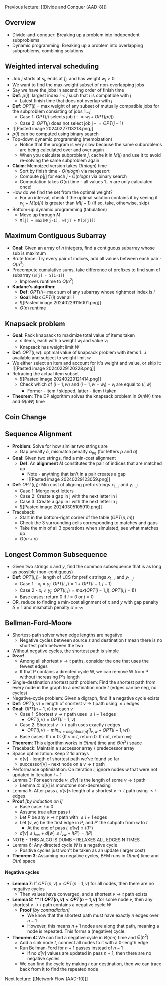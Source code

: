 Previous lecture: [[Divide and Conquer (AAD-8)]]


## Overview
- Divide-and-conquer: Breaking up a problem into independent subproblems
- Dynamic programming: Breaking up a problem into overlapping subproblems, combining solutions

## Weighted interval scheduling
- Job $j$ starts at $s_j$, ends at $f_j$, and has weight $w_{j}> 0$
- We want to find the max-weight subset of non-overlapping jobs
- Say we have the jobs in ascending order of finish time
- **Def**: $p(j)$: largest index $i < j$ such that $i$ is compatible with $j$
	- Latest finish time that does not overlap with $j$
- **Def**: $OPT(j)$ = max weight of any subset of mutually compatible jobs for the subproblem consisting of jobs $1 ... j$ 
	- Case 1: $OPT(j)$ selects job $j$ -  $= w_{j}+ OPT(p(j))$
	- Case 2: $OPT(j)$ does not select job j - $= OPT(j-1)$ 
- ![[Pasted image 20240227113218.png]]
- $p(j)$ can be computed using binary search
- Top-down dynamic programming (memoization)
	- Notice that the program is very slow because the same subproblems are being calculated over and over again
	- When you calculate subproblem $j$, cache it in $M(j)$ and use it to avoid re-solving the same subproblem again
- **Claim**: Memoized version takes $O(nlogn)$ time
	- Sort by finish time - $O(nlogn)$ via mergesort
	- Compute $p[j]$ for each $j$ - $O(nlogn)$ via binary search
	- Computation takes $O(n)$ time - all values $1 ... n$ are only calculated once!
- How do we find the set from the optimal weight?
	- For an interval, check if the optimal solution contains it by seeing  if $w_{j}+ M(p(j))$ is greater than $M(j-1)$ (if so, take, otherwise, skip)
- Bottom-up dynamic programming (tabulation)
	- Move up through $M$
	- `M[j] = max(M(j-1), w[j] + M[p[j]])`

## Maximum Contiguous Subarray
- **Goal**: Given an array of $n$ integers, find a contiguous subarray whose sub is maximum
- Brute force: Try every pair of indices, add all values between each pair - $O(n^3)$
- Precompute cumulative sums, take difference of prefixes to find sum of subarray (`S[j] - S[i-1]`)
	- Improves runtime to $O(n^2)$
- **Kadane's algorithm**: 
	- **Def**: $OPT(i) =$ max sum of any subarray whose rightmost index is $i$
	- **Goal**: Max $OPT(i)$ over all $i$
	- ![[Pasted image 20240229115001.png]]
	- $O(n)$ runtime

## Knapsack problem
- **Goal**: Pack knapsack to maximize total value of items taken
	- $n$ items, each with a weight $w_i$ and value $v_i$
	- Knapsack has weight limit $W$
- **Def**: $OPT(i, w)$: optimal value of knapsack problem with items $1 ... i$ available and subject to weight limit $w$
- We either select an item and account for it's weight and value, or skip it: ![[Pasted image 20240229120228.png]]
- Retracing the actual item subset
	- ![[Pasted image 20240229121414.png]]
	- Check which of  $(i-1, w)$ and $(i-1, w-w_{i}) + v_i$ are equal to $(i, w)$
		- Former - item $i$ skipped, latter - item $i$ taken
- **Theorem**: The DP algorithm solves the knapsack problem in $\Theta(nW)$ time and $\Theta(nW)$ time

## Coin Change

## Sequence Alignment
- **Problem**: Solve for how similar two strings are
	- Gap penalty $\delta$, mismatch penalty $\alpha_{pq}$ (for letters $p$ and $q$)
- **Goal**: Given two strings, find a min-cost alignment
	- **Def**: An **alignment** $M$ constitutes the pair of indices that are matched up
		- Note - anything that isn't in a pair creates a gap
		- ![[Pasted image 20240229123059.png]]
- **Def**: $OPT(i, j)$: Min cost of aligning prefix strings $x_{1 ... i}$ and $y_{1 ... j}$
	- Case 1: Merge next letters
	- Case 2: Create a gap in j with the next letter in i
	- Case 3: Create a gap in i with the next letter in j
	- ![[Pasted image 20240305105910.png]]
- Traceback:
	- Start in the bottom-right corner of the table ($OPT(n,m)$)
	- Check the 3 surrounding cells corresponding to matches and gaps
	- Take the min of all 3 operations when simulated, see what matches up
	- $O(m+n)$

## Longest Common Subsequence
- Given two strings $x$ and $y$, find the common subsequence that is as long as possible (non-contiguous)
- **Def**: $OPT(i, j) =$ length of LCS for prefix strings $x_{1 ... i}$ and $y_{1 ... j}$
	- Case 1 - $x_{i} = y_{j}$: $OPT(i, j) = 1 + OPT(i-1, j-1)$
	- Case 2 - $x_{i} \neq y_j$: $OPT(i, j) = max(OPT(i-1, j), OPT(i, j-1))$
	- Base cases: return 0 if $i = 0$ or $j = 0$
- OR, reduce to finding a min-cost alignment of $x$ and $y$ with gap penalty $\delta = 1$ and mismatch penalty $\alpha = \infty$ 

## Bellman-Ford-Moore
- Shortest-path solver when edge lengths are negative
	- Negative cycles between source $s$ and destination $t$ mean there is no shortest path between the two
- Without negative cycles, the shortest path is simple 
- **Proof**
	- Among all shortest $v\rightarrow t$ paths, consider the one that uses the fewest edges
	- If that P contains a directed cycle W, we can remove W from P without increasing P's length
- Single-destination shortest path problem: Find the shortest path from every node in the graph to a destination node $t$ (edges can be neg, no cycles)
- Negative-cycle problem: Given a digraph, find if a negative cycle exists
- **Def**: $OPT(i, v)$ = length of shortest $v \rightarrow t$ path using $\leq i$ edges
- **Goal**: $OPT(n-1, v)$ for each $v$
	- Case 1: Shortest $v \rightarrow t$ path uses $\leq i-1$ edges
		- $OPT(i, v) = OPT(i-1, v)$
	- Case 2: Shortest $v \rightarrow t$ path uses exactly $i$ edges
		- $OPT(i, v) = min_{w = neighbors[n]}(l_{v,w} + OPT(i-1, w))$
	- Base cases: If $i = 0$: {If $v = t$, return 0. If not, return $\infty$}
- **Theorem**: This algorithm works in $\Theta(mn)$ time and $\Theta(n^2)$ space
- Traceback: Maintain a successor array / predecessor array
- Space optimization: Keep 2 1d arrays
	- d\[v] - length of shortest path we've found so far
	- successor\[v] - next node on a $v \rightarrow t$ path
- Performance optimization: On iteration $i$, ignore nodes $w$ that were not updated in iteration $i-1$
- Lemma 3: For each node $v$, $d[v]$ is the length of some $v \rightarrow t$ path
	- Lemma 4: $d[v]$ is monotone non-decreasing
- Lemma 5: After pass $i$, $d[v] \leq$ length of a shortest $v \rightarrow t$ path using $\leq i$ edges
- **Proof** *\[by induction on i]*
	- Base case: $i = 0$
	- Assume true after pass $i$
	- Let $P$ be any $v \rightarrow t$ path with $\leq i+1$ edges
	- Let $(v, w)$ be the first edge in $P$, and $P'$ the subpath from $w$ to $t$
		- At the end of pass $i$, $d[w] \leq l(P')$
	- $d[v] \leq l_{vw} + d[w] \leq l_{vw} + l(P') = l(P)$
- NOTE - THIS ALGO IS DUMB - RELAXES ALL EDGES N TIMES
- Lemma 6: Any directed cycle $W$ is a negative cycle
	- Positive cycles just won't be taken as an update (larger cost)
- **Theorem 3**: Assuming no negative cycles, BFM runs in $O(nm)$ time and $\Theta(n)$ space

#### Negative cycles
- **Lemma 7**: If $OPT(n, v) = OPT(n-1, v)$ for all nodes, then there are no negative cycles
	- Then values have converged, and a shortest $v \rightarrow t$ path exists
- **Lemma 8: ** If $OPT(n, v) < OPT(n-1, v)$** for some node $v$, then any shortest $v \rightarrow t$ path contains a negative cycle $W$
	- **Proof** *\[by contradiction]*
		- We know that the shortest path must have exactly $n$ edges over $n-1$
		- However, this means $n+1$ nodes are along that path, meaning a node is repeated. This forms a (negative) cycle.
- **Theorem 4:** We can find a negative cycle in $\Theta(mn)$ time and $\Theta(n^2)$
	- Add a sink node $t$, connect all nodes to it with a 0-length edge
	- Run Bellman-Ford for $n+1$ passes instead of $n-1$
		- If no $d[v]$ values are updated in pass $n+1$, then there are no negative cycles
	- We can find the cycle by making $t$ our destination, then we can trace back from it to find the repeated node


Next lecture: [[Network Flow (AAD-10)]]
